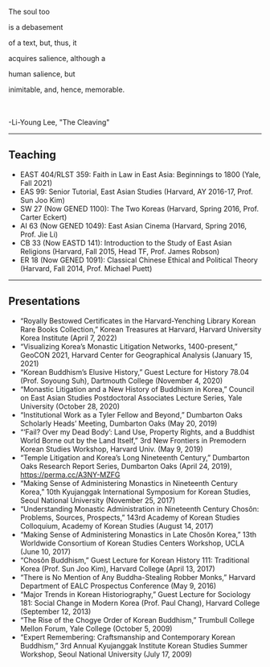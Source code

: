 The soul too

is a debasement

of a text, but, thus, it

acquires salience, although a

human salience, but

inimitable, and, hence, memorable.

<br><br>
-Li-Young Lee, "The Cleaving"

---

## Teaching

- EAST 404/RLST 359: Faith in Law in East Asia: Beginnings to 1800 (Yale, Fall 2021)
- EAS 99: Senior Tutorial, East Asian Studies (Harvard, AY 2016-17, Prof. Sun Joo Kim)
- SW 27 (Now GENED 1100): The Two Koreas (Harvard, Spring 2016, Prof. Carter Eckert)
- AI 63 (Now GENED 1049): East Asian Cinema (Harvard, Spring 2016, Prof. Jie Li)
- CB 33 (Now EASTD 141): Introduction to the Study of East Asian Religions (Harvard, Fall 2015, Head TF, Prof. James Robson)
- ER 18 (Now GENED 1091): Classical Chinese Ethical and Political Theory (Harvard, Fall 2014, Prof. Michael Puett)
---

## Presentations

- “Royally Bestowed Certificates in the Harvard-Yenching Library Korean Rare Books Collection,” Korean Treasures at Harvard, Harvard University Korea Institute (April 7, 2022)
- “Visualizing Korea’s Monastic Litigation Networks, 1400-present,” GeoCON 2021, Harvard Center for Geographical Analysis (January 15, 2021)
- “Korean Buddhism’s Elusive History,” Guest Lecture for History 78.04 (Prof. Soyoung Suh), Dartmouth College (November 4, 2020)
- “Monastic Litigation and a New History of Buddhism in Korea,” Council on East Asian Studies Postdoctoral Associates Lecture Series, Yale University (October 28, 2020)
- “Institutional Work as a Tyler Fellow and Beyond,” Dumbarton Oaks Scholarly Heads’ Meeting, Dumbarton Oaks (May 20, 2019)
- “‘Fail? Over my Dead Body’: Land Use, Property Rights, and a Buddhist World Borne out by the Land Itself,” 3rd New Frontiers in Premodern Korean Studies Workshop, Harvard Univ. (May 9, 2019)
- “Temple Litigation and Korea’s Long Nineteenth Century,” Dumbarton Oaks Research Report Series, Dumbarton Oaks (April 24, 2019), <https://perma.cc/A3NY-MZFG>
- “Making Sense of Administering Monastics in Nineteenth Century Korea,” 10th Kyujanggak International Symposium for Korean Studies, Seoul National University (November 25, 2017)
- “Understanding Monastic Administration in Nineteenth Century Chosŏn: Problems, Sources, Prospects,” 143rd Academy of Korean Studies Colloquium, Academy of Korean Studies (August 14, 2017)
- “Making Sense of Administering Monastics in Late Chosŏn Korea,” 13th Worldwide Consortium of Korean Studies Centers Workshop, UCLA (June 10, 2017)
- “Chosŏn Buddhism,” Guest Lecture for Korean History 111: Traditional Korea (Prof. Sun Joo Kim), Harvard College (April 13, 2017)
- “There is No Mention of Any Buddha-Stealing Robber Monks,” Harvard Department of EALC Prospectus Conference (May 9, 2016)
- “Major Trends in Korean Historiography,” Guest Lecture for Sociology 181: Social Change in Modern Korea (Prof. Paul Chang), Harvard College (September 12, 2013)
- “The Rise of the Chogye Order of Korean Buddhism,” Trumbull College Mellon Forum, Yale College (October 5, 2009)
- “Expert Remembering: Craftsmanship and Contemporary Korean Buddhism,” 3rd Annual Kyujanggak Institute Korean Studies Summer Workshop, Seoul National University (July 17, 2009) 
